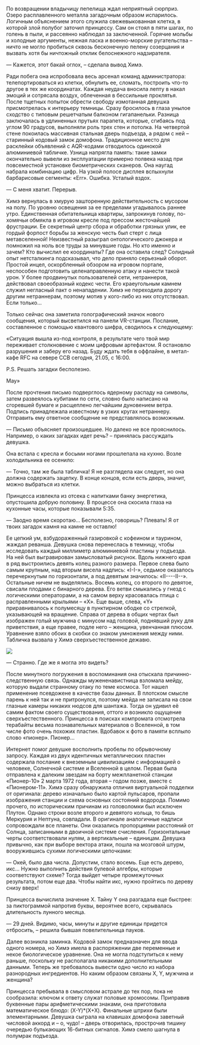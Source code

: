 По возвращении владычицу пепелища ждал неприятный сюрприз. Озеро расплавленного металла загадочным образом испарилось. Логичным объяснением этого служила свежевыкованная клетка, в которой злой полубог заточил принцессу. Сам он стоял в пяти шагах, по голень в пыли, и рассеянно наблюдал за заключенной. Горячие мольбы и холодные аргументы, нежная ласка и военно-морские ругательства – ничто не могло пробиться сквозь бесконечную пелену созерцания и вызвать хотя бы ничтожный отклик белоснежного надзирателя.

— Кажется, этот бакай оглох, – сделала вывод Химэ.

Ради побега она испробовала весь арсенал команд администратора: телепортироваться из клетки, обнулить ее, сломать, построить что-то другое в тех же координатах. Каждая неудача вносила лепту в накал эмоций и сотрясала воздух, облеченная в бессильные проклятья. После тщетных попыток обрести свободу измотанная девушка присмотрелась к интерьеру темницы. Сразу бросилось в глаза унылое сходство с типовым решетчатым балконом гигапанельки. Разница заключалась в удлиненных прутьях парапета, которые, сгибаясь под углом 90 градусов, выполняли роль трех стен и потолка. На четвертой стене покоилась массивная стальная дверь подъезда, а рядом с ней – старинный кодовый замок домофона. Традиционное место для расклейки объявлений с AQR-кодами отводилось одинокой алюминиевой табличке. Узница напрягла память: такие замки окончательно вывели из эксплуатации примерно полвека назад при повсеместной установке биометрических сканеров. Она наугад набрала комбинацию цифр. На узкой полосе дисплея вспыхнули барбарисовые сегменты: «Err». Ошибка. Усталый вздох.

— С меня хватит. Перерыв.

Химэ вернулась в хмурую зашторенную действительность с мусором на полу. По уровню освещения за ее пределами угадывалось раннее утро. Единственная обитательница квартиры, запрокинув голову, по-хомячьи обмякла в игровом кресле под прессом жесточайшей фрустрации. Ее секретный центр сбора и обработки грязных улик, ее гордый форпост борьбы за женскую честь был стерт с лица метавселенной! Неизвестный разыграл онтологического джокера и помножил на ноль все труды за минувшие годы. Но кто именно и зачем? Кто вычислил ее координаты? Где она оставила след? Солидный опыт нетсталкинга подсказывал, что дело приняло серьезный оборот. Простой инцел, оскорбленный обзором на игровом портале, неспособен подготовить целенаправленную атаку и нанести такой урон. У более продвинутых пользователей сети, нетраннеров, действовал своеобразный кодекс чести. Его краеугольным камнем служил негласный пакт о ненападении. Химэ не переходила дорогу другим нетраннерам, поэтому мотив у кого-либо из них отсутствовал. Если только...

Только сейчас она заметила голографический значок нового сообщения, который высветился на панели VR-станции. Послание, составленное с помощью квантового шифра, сводилось к следующему:

«Ситуация вышла из-под контроля, в результате чего твой мир переживает столкновение с моим цифровым артефактом. Я остановлю разрушения и заберу его назад. Буду ждать тебя в оффлайне, в метал-кафе RFC на севере ССВ сегодня, 21.05, с 16:00.

P.S. Решать загадки бесполезно.

May»

После прочтения письмо подверглось ядерному распаду на символы, затем развеялось кубитами по сети, словно было написано на сгоревшей бумаге и расщеплено легчайшим дуновением ветра. Подпись принадлежала известному в узких кругах нетраннеру. Отправить ему ответное сообщение не представлялось возможным.

— Письмо объясняет произошедшее. Но далеко не все прояснилось. Например, о каких загадках идет речь? – принялась рассуждать девушка.

Она встала с кресла и босыми ногами прошлепала на кухню. Возле холодильника ее осенило:

— Точно, там же была табличка! Я не разглядела как следует, но она должна содержать зацепку. В конце концов, если есть дверь, значит, можно выбраться из клетки.

Принцесса извлекла из отсека с напитками банку энергетика, опустошила добрую половину. В процессе она скосила глаза на кухонные часы, которые показывали 5:35.

— Заодно время скоротаю... Бесполезно, говоришь? Плевать! Я от твоих загадок камня на камне не оставлю!

Ее цепкий ум, взбудораженный газировкой с кофеином и таурином, жаждал реванша. Девушка снова перенеслась в темницу, чтобы исследовать каждый миллиметр алюминиевой пластины у подъезда. На ней был выгравирован замысловатый рисунок. Вдоль нижнего края в ряд выстроились девять колец разного размера. Первое слева было самым крупным, над вторым висела надпись: «I-I-», седьмое оказалось перечеркнутым по горизонтали, а под девятым значилось: «II----II--». Остальные ничем не выделялись. Восемь колец, со второго по девятое, свисали плодами с бинарного дерева. Его ветви смыкались у гнезд с логическими операторами, а на самом верху красовалась птица с расправленными крыльями – «Х». Еще выше, слева, «Y» приравнивалось к полумесяцу в пунктирном ободке со стрелкой, указывающей на вращение. Справа от дерева в общих чертах был изображен голый мужчина с минусом над головой, поднявший руку для приветствия, а еще правее, подле него – женщина, увенчанная плюсом. Уравнение взяло обоих в скобки со знаком умножения между ними. Табличка вызвала у Химэ сверхъестественное дежавю.

![](https://img3.teletype.in/files/ac/50/ac506a6a-fdbe-4cad-86dd-ee6666d373e6.png)

— Странно. Где же я могла это видеть?

После минутного погружения в воспоминания она отыскала причинно-следственную связь. Однажды мужененавистница взломала мейду, которую выдали странному отаку по теме космоса. Тот нашел применение псевдожене в качестве базы данных. В плотском смысле парень к ней так и не притронулся, поэтому мейда не записала на свои глазные камеры никаких нюдсов для шантажа. Тогда он удивил её самим фактом своего существования, оттого и возникло ощущение сверхъестественного. Принцесса в поисках компромата отсмотрела терабайты весьма познавательных материалов о Вселенной, в том числе фото очень похожих пластин. Вдобавок к фото в памяти всплыло слово «пионер». Пионер...

Интернет помог девушке восполнить пробелы по обрывочному запросу. Каждая из двух идентичных металлических пластин содержала послание к внеземным цивилизациям с информацией о человеке, Солнечной системе и Вселенной в целом. Первая была отправлена к далеким звездам на борту межпланетной станции «Пионер-10» 2 марта 1972 года, вторая – годом позже, вместе с «Пионером-11». Химэ сразу обнаружила отличия виртуальной подделки от оригинала: дерево изначально было картой пульсаров, пропали изображения станции и схема основных состояний водорода. Помимо прочего, по историческим причинам из головоломки был исключен Плутон. Однако строки возле второго и девятого кольца, то бишь Меркурия и Нептуна, совпадали. В оригинале аналогичные надписи сопровождали все планеты. Они оказались пропорциями расстояний от Солнца, записанными в двоичной системе счисления. Горизонтальные черты соответствовали нулям, а вертикальные – единицам. Девушка привычно, как при выборе вектора атаки, пошла на мозговой штурм, вооружившись сухими логическими цепочками:

— Окей, было два числа. Допустим, стало восемь. Еще есть дерево, икс... Нужно выполнить действия булевой алгебры, которые соответствуют схеме? Тогда выйдет четыре промежуточных результата, потом еще два. Чтобы найти икс, нужно пройтись по дереву снизу вверх!

Принцесса вычислила значение Х. Тайну Y она разгадала еще быстрее: за пиктограммой напротив буквы, вероятнее всего, скрывалась длительность лунного месяца.

— 29 дней. Видимо, часы, минуты и другие единицы придется отбросить, – решила бывшая повелительница пауков.

Далее возникла заминка. Кодовой замок предназначен для ввода одного номера, но Химэ имела в распоряжении две переменные и некое биологическое уравнение. Она не могла подступиться к нему раньше, поскольку не располагала никакими дополнительными данными. Теперь же требовалось вывести одно число из набора разнородных ингредиентов. Но каким образом связаны Х, Y, мужчина и женщина?

Принцесса пребывала в смысловом астрале до тех пор, пока не сообразила: ключом к ответу служат половые хромосомы. Приправив буквенные пары арифметическими знаками, она приготовила математическое блюдо: (X-Y)*(X+X). Финальные штрихи были элементарными. Девушка сыграла на клавишах домофона заветный числовой аккорд и – о, чудо! – дверь отворилась, прострочив тишину очередью булькающих 16-битных сигналов. Химэ смело шагнула в полумрак подъезда.
